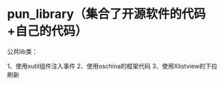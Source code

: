 pun_library（集合了开源软件的代码+自己的代码）
===========
公共lib类：

1、使用xutil组件注入事件
2、使用oschina的框架代码
3、使用Xlistview的下拉刷新



